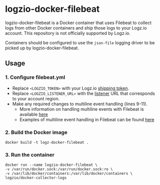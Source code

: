 # logzio-docker-filebeat

logzio-docker-filebeat is a Docker container that uses Filebeat to collect logs from other Docker containers and ship those logs to your Logz.io account. This repository is not officially supported by Logz.io.

Containers should be configured to use the `json-file` logging driver to be picked up by logzio-docker-filebeat.

## Usage

### 1. Configure filebeat.yml

* Replace `<LOGZIO_TOKEN>` with your Logz.io [shipping token](https://docs.logz.io/user-guide/tokens/). 
* Replace `<LOGZIO_LISTENER_URL>` with the [listener](https://docs.logz.io/user-guide/accounts/account-region.html) URL that corresponds to your account region.
* Make any required changes to multiline event handling (lines 9-11). 
	* More information on handling multiline events with Filebeat is available [here](https://www.elastic.co/guide/en/beats/filebeat/current/multiline-examples.html)
	* Examples of multiline event handling in Filebeat can be found [here](https://www.elastic.co/guide/en/beats/filebeat/current/_examples_of_multiline_configuration.html)


### 2. Build the Docker image

```shell
docker build -t logz-docker-filebeat .
```

### 3. Run the container

```shell
docker run --name logzio-docker-filebeat \
-v /var/run/docker.sock:/var/run/docker.sock:ro \
-v /var/lib/docker/containers:/var/lib/docker/containers \
logzio/docker-collector-logs
```
